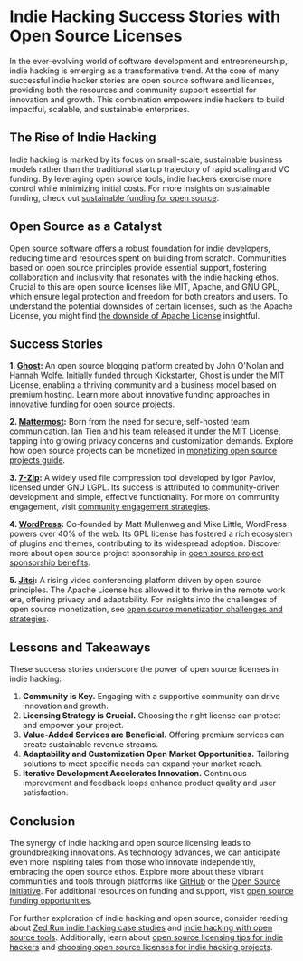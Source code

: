 # Indie Hacking Success Stories with Open Source Licenses

In the ever-evolving world of software development and entrepreneurship, indie hacking is emerging as a transformative trend. At the core of many successful indie hacker stories are open source software and licenses, providing both the resources and community support essential for innovation and growth. This combination empowers indie hackers to build impactful, scalable, and sustainable enterprises.

## The Rise of Indie Hacking

Indie hacking is marked by its focus on small-scale, sustainable business models rather than the traditional startup trajectory of rapid scaling and VC funding. By leveraging open source tools, indie hackers exercise more control while minimizing initial costs. For more insights on sustainable funding, check out [sustainable funding for open source](https://www.license-token.com/wiki/sustainable-funding-for-open-source).

## Open Source as a Catalyst

Open source software offers a robust foundation for indie developers, reducing time and resources spent on building from scratch. Communities based on open source principles provide essential support, fostering collaboration and inclusivity that resonates with the indie hacking ethos. Crucial to this are open source licenses like MIT, Apache, and GNU GPL, which ensure legal protection and freedom for both creators and users. To understand the potential downsides of certain licenses, such as the Apache License, you might find [the downside of Apache License](https://www.license-token.com/wiki/the-downside-of-apache-license-and-why-i-never-would-use-it) insightful.

## Success Stories

**1. [Ghost](https://ghost.org/):** An open source blogging platform created by John O'Nolan and Hannah Wolfe. Initially funded through Kickstarter, Ghost is under the MIT License, enabling a thriving community and a business model based on premium hosting. Learn more about innovative funding approaches in [innovative funding for open source projects](https://www.license-token.com/wiki/innovative-funding-for-open-source-projects).

**2. [Mattermost](https://mattermost.com/):** Born from the need for secure, self-hosted team communication. Ian Tien and his team released it under the MIT License, tapping into growing privacy concerns and customization demands. Explore how open source projects can be monetized in [monetizing open source projects guide](https://www.license-token.com/wiki/monetizing-open-source-projects-guide).

**3. [7-Zip](https://www.7-zip.org/):** A widely used file compression tool developed by Igor Pavlov, licensed under GNU LGPL. Its success is attributed to community-driven development and simple, effective functionality. For more on community engagement, visit [community engagement strategies](https://www.license-token.com/wiki/community-engagement-strategies).

**4. [WordPress](https://wordpress.org/):** Co-founded by Matt Mullenweg and Mike Little, WordPress powers over 40% of the web. Its GPL license has fostered a rich ecosystem of plugins and themes, contributing to its widespread adoption. Discover more about open source project sponsorship in [open source project sponsorship benefits](https://www.license-token.com/wiki/open-source-project-sponsorship-benefits).

**5. [Jitsi](https://jitsi.org/):** A rising video conferencing platform driven by open source principles. The Apache License has allowed it to thrive in the remote work era, offering privacy and adaptability. For insights into the challenges of open source monetization, see [open source monetization challenges and strategies](https://www.license-token.com/wiki/open-source-monetization-challenges-and-strategies).

## Lessons and Takeaways

These success stories underscore the power of open source licenses in indie hacking:

1. **Community is Key.** Engaging with a supportive community can drive innovation and growth.
2. **Licensing Strategy is Crucial.** Choosing the right license can protect and empower your project.
3. **Value-Added Services are Beneficial.** Offering premium services can create sustainable revenue streams.
4. **Adaptability and Customization Open Market Opportunities.** Tailoring solutions to meet specific needs can expand your market reach.
5. **Iterative Development Accelerates Innovation.** Continuous improvement and feedback loops enhance product quality and user satisfaction.

## Conclusion

The synergy of indie hacking and open source licensing leads to groundbreaking innovations. As technology advances, we can anticipate even more inspiring tales from those who innovate independently, embracing the open source ethos. Explore more about these vibrant communities and tools through platforms like [GitHub](https://github.com/) or the [Open Source Initiative](https://opensource.org/). For additional resources on funding and support, visit [open source funding opportunities](https://www.license-token.com/wiki/open-source-funding-opportunities).

For further exploration of indie hacking and open source, consider reading about [Zed Run indie hacking case studies](https://www.license-token.com/wiki/zed-run-indie-hacking-case-studies) and [indie hacking with open source tools](https://www.license-token.com/wiki/indie-hacking-with-open-source-tools). Additionally, learn about [open source licensing tips for indie hackers](https://www.license-token.com/wiki/open-source-licensing-tips-for-indie-hackers) and [choosing open source licenses for indie hacking projects](https://www.license-token.com/wiki/choosing-open-source-licenses-for-indie-hacking-projects).